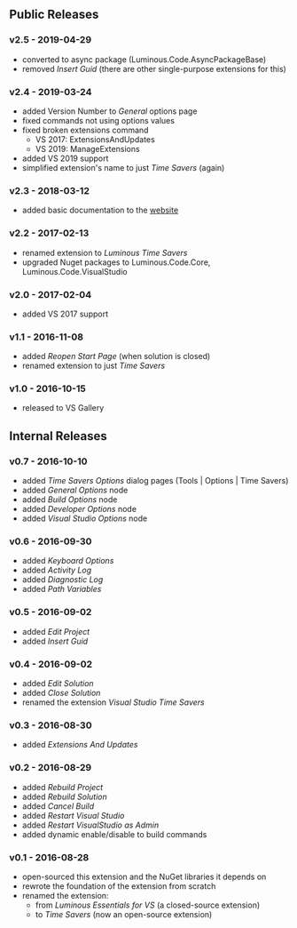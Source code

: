 ## Public Releases

### v2.5 - 2019-04-29

- converted to async package (Luminous.Code.AsyncPackageBase)
- removed _Insert Guid_ (there are other single-purpose extensions for this)    

### v2.4 - 2019-03-24

- added Version Number to *General* options page
- fixed commands not using options values
- fixed broken extensions command
  - VS 2017: ExtensionsAndUpdates
  - VS 2019: ManageExtensions
- added VS 2019 support
- simplified extension's name to just *Time Savers* (again)

### v2.3 - 2018-03-12

- added basic documentation to the [website](https://luminous-software.solutions/time-savers)

### v2.2 - 2017-02-13

- renamed extension to *Luminous Time Savers*
- upgraded Nuget packages to Luminous.Code.Core, Luminous.Code.VisualStudio

### v2.0 - 2017-02-04

- added VS 2017 support

### v1.1 - 2016-11-08

- added *Reopen Start Page* (when solution is closed)
- renamed extension to just *Time Savers*

### v1.0 - 2016-10-15

- released to VS Gallery

## Internal Releases

### v0.7 - 2016-10-10

- added *Time Savers Options* dialog pages (Tools | Options | Time Savers)
- added *General Options* node
- added *Build Options* node
- added *Developer Options* node
- added *Visual Studio Options* node

### v0.6 - 2016-09-30

- added *Keyboard Options*
- added *Activity Log*
- added *Diagnostic Log*
- added *Path Variables*

### v0.5 - 2016-09-02

- added *Edit Project*
- added *Insert Guid*

### v0.4 - 2016-09-02

- added *Edit Solution*
- added *Close Solution*
- renamed the extension *Visual Studio Time Savers*

### v0.3 - 2016-08-30

- added *Extensions And Updates*

### v0.2 - 2016-08-29

- added *Rebuild Project*
- added *Rebuild Solution*
- added *Cancel Build*
- added *Restart Visual Studio*
- added *Restart VisualStudio as Admin*
- added dynamic enable/disable to build commands

### v0.1 - 2016-08-28

- open-sourced this extension and the NuGet libraries it depends on
- rewrote the foundation of the extension from scratch
- renamed the extension:
  - from *Luminous Essentials for VS* (a closed-source extension)
  - to *Time Savers* (now an open-source extension)
